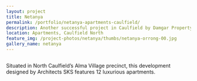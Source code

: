```yaml
---
layout: project
title: Netanya
permalink: /portfolio/netanya-apartments-caulfield/
description: Another successful project in Caulfield by Damgar Property Group, Melbourne.
location: Apartments, Caulfield North
feature_img: /project-photos/netanya/thumbs/netanya-orrong-00.jpg
gallery_name: netanya
---
```


<div class="row project-detail-content">
  <div class="small-11 medium-10 medium-offset-1 columns">
    <div class="row">
      <div class="large-6 columns">
        <div class="column">
          <p class="project-detail-lead">Situated in North Caulfield’s Alma Village precinct, this development designed by Architects SKS features 12 luxurious apartments.</p>
        </div>
      </div>
      <div class="large-6 columns float-left">
        <div class="column">
          <p></p>
        </div>
      </div>
    </div>
  </div>
</div>
